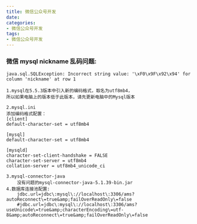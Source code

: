 ```yaml
---
title: 微信公众号开发
date:
categories:
- 微信公众号开发
tags:
- 微信公众号开发
---
```


### 微信 mysql nickname 乱码问题: 
	java.sql.SQLException: Incorrect string value: '\xF0\x9F\x92\x94' for column 'nickname' at row 1

	1.mysql在5.5.3版本中引入新的编码格式，取名为utf8mb4，
	所以如果电脑上的版本低于此版本，请先更新电脑中的Mysql版本

	2.mysql.ini
	添加编码格式配置：
	[client]
	default-character-set = utf8mb4
	
	[mysql]
	default-character-set = utf8mb4

	[mysqld]
	character-set-client-handshake = FALSE
	character-set-server = utf8mb4
	collation-server = utf8mb4_unicode_ci

	3.mysql-connector-java
		没有问题的mysql-connector-java-5.1.39-bin.jar
	4.数据库连接池配置:
		jdbc.url=jdbc\:mysql\://localhost\:3306/ams?autoReconnect\=true&amp;failOverReadOnly\=false
		#jdbc.url=jdbc\:mysql\://localhost\:3306/ams?useUnicode\=true&amp;characterEncoding\=utf-8&amp;autoReconnect\=true&amp;failOverReadOnly\=false
			
